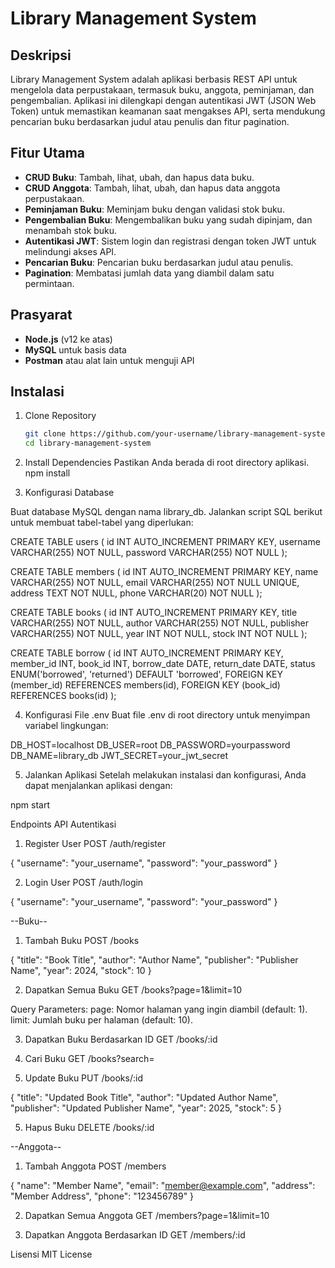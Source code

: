 # Library Management System

## Deskripsi
Library Management System adalah aplikasi berbasis REST API untuk mengelola data perpustakaan, termasuk buku, anggota, peminjaman, dan pengembalian. Aplikasi ini dilengkapi dengan autentikasi JWT (JSON Web Token) untuk memastikan keamanan saat mengakses API, serta mendukung pencarian buku berdasarkan judul atau penulis dan fitur pagination.

## Fitur Utama
- **CRUD Buku**: Tambah, lihat, ubah, dan hapus data buku.
- **CRUD Anggota**: Tambah, lihat, ubah, dan hapus data anggota perpustakaan.
- **Peminjaman Buku**: Meminjam buku dengan validasi stok buku.
- **Pengembalian Buku**: Mengembalikan buku yang sudah dipinjam, dan menambah stok buku.
- **Autentikasi JWT**: Sistem login dan registrasi dengan token JWT untuk melindungi akses API.
- **Pencarian Buku**: Pencarian buku berdasarkan judul atau penulis.
- **Pagination**: Membatasi jumlah data yang diambil dalam satu permintaan.

## Prasyarat
- **Node.js** (v12 ke atas)
- **MySQL** untuk basis data
- **Postman** atau alat lain untuk menguji API

## Instalasi

1. Clone Repository
   ```bash
   git clone https://github.com/your-username/library-management-system.git
   cd library-management-system


2. Install Dependencies Pastikan Anda berada di root directory aplikasi.
npm install


3. Konfigurasi Database

Buat database MySQL dengan nama library_db.
Jalankan script SQL berikut untuk membuat tabel-tabel yang diperlukan:

CREATE TABLE users (
    id INT AUTO_INCREMENT PRIMARY KEY,
    username VARCHAR(255) NOT NULL,
    password VARCHAR(255) NOT NULL
);

CREATE TABLE members (
    id INT AUTO_INCREMENT PRIMARY KEY,
    name VARCHAR(255) NOT NULL,
    email VARCHAR(255) NOT NULL UNIQUE,
    address TEXT NOT NULL,
    phone VARCHAR(20) NOT NULL
);

CREATE TABLE books (
    id INT AUTO_INCREMENT PRIMARY KEY,
    title VARCHAR(255) NOT NULL,
    author VARCHAR(255) NOT NULL,
    publisher VARCHAR(255) NOT NULL,
    year INT NOT NULL,
    stock INT NOT NULL
);

CREATE TABLE borrow (
    id INT AUTO_INCREMENT PRIMARY KEY,
    member_id INT,
    book_id INT,
    borrow_date DATE,
    return_date DATE,
    status ENUM('borrowed', 'returned') DEFAULT 'borrowed',
    FOREIGN KEY (member_id) REFERENCES members(id),
    FOREIGN KEY (book_id) REFERENCES books(id)
);


4. Konfigurasi File .env Buat file .env di root directory untuk menyimpan variabel lingkungan:


DB_HOST=localhost
DB_USER=root
DB_PASSWORD=yourpassword
DB_NAME=library_db
JWT_SECRET=your_jwt_secret


5. Jalankan Aplikasi Setelah melakukan instalasi dan konfigurasi, Anda dapat menjalankan aplikasi dengan:


npm start


Endpoints API
Autentikasi


1. Register User
POST /auth/register


{
  "username": "your_username",
  "password": "your_password"
}


2. Login User
POST /auth/login


{
  "username": "your_username",
  "password": "your_password"
}


--Buku--

1. Tambah Buku
POST /books

{
  "title": "Book Title",
  "author": "Author Name",
  "publisher": "Publisher Name",
  "year": 2024,
  "stock": 10
}


2. Dapatkan Semua Buku
GET /books?page=1&limit=10

Query Parameters:
page: Nomor halaman yang ingin diambil (default: 1).
limit: Jumlah buku per halaman (default: 10).

3. Dapatkan Buku Berdasarkan ID
GET /books/:id

4. Cari Buku
GET /books?search=<keyword>

5. Update Buku
PUT /books/:id


{
  "title": "Updated Book Title",
  "author": "Updated Author Name",
  "publisher": "Updated Publisher Name",
  "year": 2025,
  "stock": 5
}

5. Hapus Buku
DELETE /books/:id


--Anggota--

1. Tambah Anggota
POST /members

{
  "name": "Member Name",
  "email": "member@example.com",
  "address": "Member Address",
  "phone": "123456789"
}


2. Dapatkan Semua Anggota
GET /members?page=1&limit=10


3. Dapatkan Anggota Berdasarkan ID
GET /members/:id

Lisensi
MIT License






